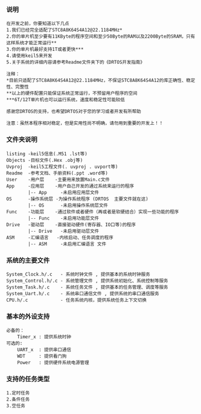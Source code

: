 ### 说明

	在开发之前，你要知道以下几点
	1.我们已经完全适配了STC8A8K64S4A12@22.1184MHz*
	2.你的单片机至少要有11KByte的程序空间和至少50Byte的RAM以及2200Byte的SRAM，只有这样系统才能正常运行**
	3.你的单片机最好支持1T或者更快***
	4.请使用keil5来开发
	5.关于系统的详细内容请参考Readme文件夹下的《DRTOS开发指南》
	
	注释：
	*目前只适配了STC8A8K64S4A12@22.1184MHz，不保证STC8A8K64S4A12的库正确性、稳定性、完整性
	**以上的硬件配置只能保证系统正常运行，不预留用户程序的空间
	***6T/12T单片机也可以运行系统，速度和稳定性可能较低
	
	感谢您DRTOS的支持，也希望DRTOS对于您的学习或者开发有所帮助
	
	注意：虽然本程序相对稳定，但是实用性尚不明确，请勿用到重要的开发上！！

### 文件夹说明

	listing	-keil5信息(.M51 .lst等)
	Objects	-目标文件(.Hex .obj等)
	Uvproj	-keil5工程文件(. uvproj . uvport等)
	Readme  -参考文档、手册资料(.ppt .word等)
	User  	-用户层 	-主要用来放置Main.c文件
	App   	-应用层 	-用户自己开发的通过系统来运行的程序
			|-- App 	-未启用应用层文件
	OS    	-操作系统层 -为操作系统程序 (DRTOS  主要文件就在这)
			|-- OS 		-未启用操作系统层文件
	Func  	-功能层 	-通过软件或者硬件（再或者是软硬结合）实现一些功能的程序
			|-- Func 	-未启用功能层文件
	Drive 	-驱动层 	-直接驱动硬件(寄存器、IO口等)的程序
			|-- Drive 	-未启用驱动层文件
	ASM   	-汇编语言 	-内核启动、任务调度的程序
			|-- ASM 	-未启用汇编语言 文件

### 系统的主要文件

	System_Clock.h/.c 	- 系统时钟文件 , 提供基本的系统时钟服务
	System_Control.h/.c - 系统管理文件 , 提供系统初始化、系统控制等服务
	System_Task.h/.c 	- 系统任务文件 , 提供基本的任务管理、调度等服务
	System_Uart.h/.c 	- 系统串口通信文件 , 提供系统的串口通信服务
	CPU.h/.c			- 任务系统内核，提供系统任务上下文切换

### 基本的外设支持

	必备的：
		Timer_x : 提供系统时钟
	可选的:	
		UART_x 	: 提供串口通信
		WDT 	: 提供看门狗
		Power 	: 提供硬件系统电源管理

### 支持的任务类型

	1.定时任务
	2.条件任务
	3.空任务

